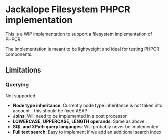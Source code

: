 Jackalope Filesystem PHPCR implementation
=========================================

This is a WIP implementation to support a filesystem implementation of PHPCR.

The implementation is meant to be lightweight and ideal for testing PHPCR
components.

Limitations
-----------

### Querying

Not supported:

- **Node type inheritance**: Currently node type inheritance is not taken into
  account - this should be fixed ASAP
- **Joins**: Will need to be implemented in a post processor
- **LOWERCASE, UPPERCASE, LENGTH operands**: Same as above
- **SQL and XPath query langauges**: Will probably never be implemented
- **Full text search**: Easy to implement if we add an additional search index
